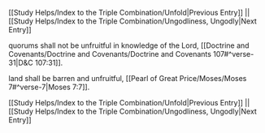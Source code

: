 [[Study Helps/Index to the Triple Combination/Unfold|Previous Entry]]  ||  [[Study Helps/Index to the Triple Combination/Ungodliness, Ungodly|Next Entry]]

 quorums shall not be unfruitful in knowledge of the Lord, [[Doctrine and Covenants/Doctrine and Covenants/Doctrine and Covenants 107#^verse-31|D&C 107:31]].

 land shall be barren and unfruitful, [[Pearl of Great Price/Moses/Moses 7#^verse-7|Moses 7:7]].

[[Study Helps/Index to the Triple Combination/Unfold|Previous Entry]]  ||  [[Study Helps/Index to the Triple Combination/Ungodliness, Ungodly|Next Entry]]